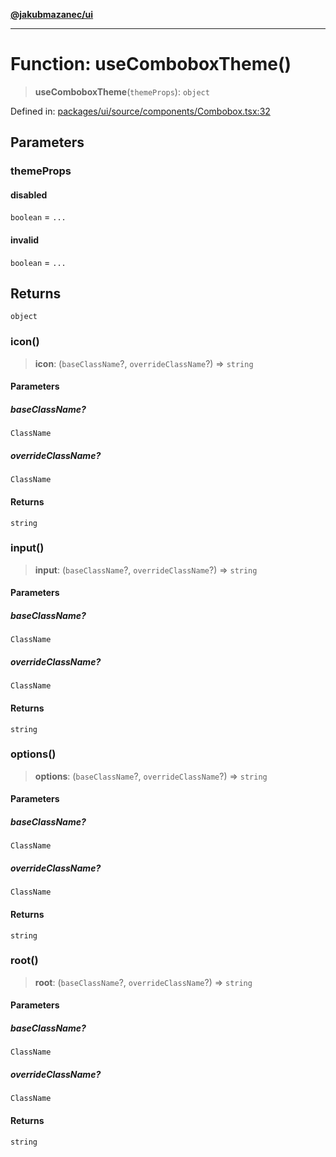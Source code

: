 [**@jakubmazanec/ui**](../README.md)

---

# Function: useComboboxTheme()

> **useComboboxTheme**(`themeProps`): `object`

Defined in:
[packages/ui/source/components/Combobox.tsx:32](https://github.com/jakubmazanec/tools/blob/76a9140b954a789a6120dd2126b179ec0180d7e9/packages/ui/source/components/Combobox.tsx#L32)

## Parameters

### themeProps

#### disabled

`boolean` = `...`

#### invalid

`boolean` = `...`

## Returns

`object`

### icon()

> **icon**: (`baseClassName`?, `overrideClassName`?) => `string`

#### Parameters

##### baseClassName?

`ClassName`

##### overrideClassName?

`ClassName`

#### Returns

`string`

### input()

> **input**: (`baseClassName`?, `overrideClassName`?) => `string`

#### Parameters

##### baseClassName?

`ClassName`

##### overrideClassName?

`ClassName`

#### Returns

`string`

### options()

> **options**: (`baseClassName`?, `overrideClassName`?) => `string`

#### Parameters

##### baseClassName?

`ClassName`

##### overrideClassName?

`ClassName`

#### Returns

`string`

### root()

> **root**: (`baseClassName`?, `overrideClassName`?) => `string`

#### Parameters

##### baseClassName?

`ClassName`

##### overrideClassName?

`ClassName`

#### Returns

`string`
